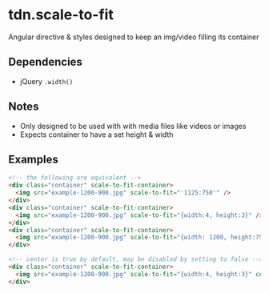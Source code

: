 # tdn.scale-to-fit
Angular directive &amp; styles designed to keep an img/video filling its container

## Dependencies
- jQuery `.width()`

## Notes
- Only designed to be used with with media files like videos or images
- Expects container to have a set height & width

## Examples

```html
<!-- the following are equivalent -->
<div class="container" scale-to-fit-container>
  <img src="example-1200-900.jpg" scale-to-fit="'1125:750'" />
</div>
<div class="container" scale-to-fit-container>
  <img src="example-1200-900.jpg" scale-to-fit="{width:4, height:3}" />
</div>
<div class="container" scale-to-fit-container>
  <img src="example-1200-900.jpg" scale-to-fit="{width: 1200, height:750'" />
</div>

<!-- center is true by default, may be disabled by setting to false -->
<div class="container" scale-to-fit-container>
  <img src="example-1200-900.jpg" scale-to-fit="{width:4, height:3}" center="false" />
</div>
```
